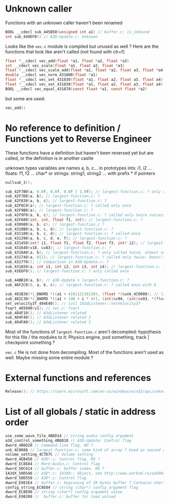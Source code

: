# Unknown caller
Functions with an unknown caller haven't been renamed
```C
BOOL __cdecl sub_445B50(unsigned int a1) // buffer.c: is_inbound
int sub_449EF0() // A3D-Update.c: Unknown
```

Looks like the `vec.c` module is compiled but unused as well ?
Here are the functions that look like aren't called (not found with ctr+f)
```C
float *__cdecl vec_add(float *a1, float *a2, float *a3)
int __cdecl vec_scale(float *a1, float a2, float *a3)
float *__cdecl vec_scale_add(float *a1, float *a2, float a3, float *a4)
double __cdecl vec_norm_431800(float *a1)
float *__cdecl vec_set_431830(float *a1, float a2, float a3, float a4)
float *__cdecl vec_set_431830(float *a1, float a2, float a3, float a4)
BOOL __cdecl vec_equal_431870(const float *a1, const float *a2)
```
but some are used:
```C
vec_add()
```

# No reference to definition / Functions yet to Reverse Engineer
These functions have a definition but haven't been reversed yet but are called,
or the definition is in another castle

unknown types variables are names a, b, c... in prototypes
ints: i1, i2 ...
floats: f1, f2 ...
char* or strings: string1, string2 ...
with prefix * if pointers

```C
nullsub_3();

sub_42F7B0(a, 0.0f, 0.0f, 0.0f | 1.0f); // largest-function.c: ? only called trice
sub_42F7D0(a, b); // largest-function.c: ?
sub_42F830(a, b, c); // largest-function.c: ?
sub_42F8C0(a); // largest-function.c: ? called only once
sub_42F9B0(a); // largest-function.c: ?
sub_42F9F0(a, b, c); // largest-function.c: ? called only twice successivelly
sub_42FA80(int, int, float f1, int); // largest-function.c: ?
sub_430980(a, b, c); // largest-function.c ?
sub_4310B0(a, b, c, d); // largest-function.c: ?
sub_431100(a, b, c, d); // largest-function.c: ? called once
sub_431390(a, b, c, d, e, f); // largest-function.c: ?
sub_431450(int? i1, float f1, float f2, float f3, int? i2); // largest-function.c: ?
sub_431640(v18, &v83); // largest-function.c: ?
sub_4316A0(a, b); // largest-function.c: ? only called twice, almost successively
sub_431740(a, 0|1); // largest-function.c: ? called only twice. Doesn't look unrolled
sub_431770(); // Comparison in A3D-Update.c: ?
sub_431A50(a, int i1, int i2, int i3, int i4); // largest-function.c: ? hardcoded offsets or flags on last 4 arguments
sub_43E6F0(); // largest-function.c: ? only called once

sub_44BB10(a, b); // A3D-Update + largest-function.c: ?
sub_46F2C0(0, a, b, c); // largest-function.c: ? called once with 0

sub_481B30(*(_DWORD *)(a1 + 4|8|12|16|20), (float *)&unk_4C0088); // largest-function.c: ? initialize the fields of some struct. Called only 5 times successivelly on the same second argument
sub_481C30(*(_DWORD *)(a1 + (40 + i * 4)), (int)&v94, (int)&v93, *(float *)&v68, 1.0f, 0.0f, 50.0f, 0); // largest-function.c: ? only called once
set_velocity3f_484E40(); // call IA3dListener::SetVelocity3f
fsqrt_485690(v1); // vec.c: fsqrt
sub_484F10(); // A3dListener related
sub_484F40(); // A3dListener related 2
sub_484FA0(); // A3dListener related 3
```

Most of the functions of `largest-function.c` aren't decompiled: hypothesis for this file / the modules to it:
Physics engine, pod something, track | checkpoint something ?

`vec.c` file is not done from decompiling. Most of the functions aren't used as well. Maybe missing some entire module ?

# External functions and references
```C
Release(); // https://learn.microsoft.com/en-us/windows/win32/api/unknwn/nf-unknwn-iunknown-release
```

# List of all globals / static in address order
```C
use_some_wave_file_4B6D14 // string audio config argument
a3d_control_something_4B6D18 // A3D-Update: Control flag
dword_4B6D20 // Command-line flag. WO ?
unk_4C0088 // largest-function.c: some kind of array ? Used as second argument to sub_481B30
volume_setting_4C7D7C // Volume setting
dword_4EB450 // A3D*.c: Control flag. RO ?
dword_EC8E84 // More-Audio.c: Control flag
dword_50C614 // buffer.c: buffer index. RO ?
IA3dX_50D548 // A3D*.c: IA3dX:: Object, see http://www.worknd.ru/a3d30ref.pdf
dword_50D550 // A3D*.c: Control flag
dword_E981E4 // buffer.c: beginning of 28 bytes buffer ? Contains char* ?
config_string_EC8E84 // string (char*) config argument flag
dword_EC8E90 // string (char*) config argument value
dword_E98200 //  buffer.c: buffer for load unload
```
